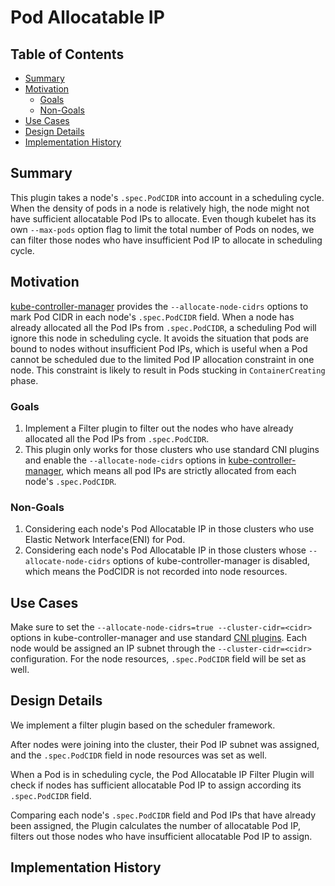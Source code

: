 # Pod Allocatable IP<!-- omit in toc -->

## Table of Contents <!-- omit in toc -->
<!-- toc -->
- [Summary](#summary)
- [Motivation](#motivation)
    - [Goals](#goals)
    - [Non-Goals](#non-goals)
- [Use Cases](#use-cases)
- [Design Details](#design-details)
- [Implementation History](#implementation-history)
<!-- /toc -->

## Summary

This plugin takes a node's `.spec.PodCIDR` into account in a scheduling cycle. When the density of pods in a node is relatively high, the node might not have sufficient allocatable Pod IPs to allocate.
Even though kubelet has its own `--max-pods` option flag to limit the total number of Pods on nodes, we can filter those nodes who have insufficient Pod IP to allocate in scheduling cycle. 

## Motivation
[kube-controller-manager](https://kubernetes.io/docs/reference/command-line-tools-reference/kube-controller-manager/) provides the `--allocate-node-cidrs` options to mark Pod CIDR in each node's `.spec.PodCIDR` field.
When a node has already allocated all the Pod IPs from `.spec.PodCIDR`, a scheduling Pod will ignore this node in scheduling cycle. It avoids the situation that pods are bound to nodes without insufficient Pod IPs,
which is useful when a Pod cannot be scheduled due to the limited Pod IP allocation constraint in one node. This constraint is likely to result in Pods stucking in `ContainerCreating` phase.

### Goals

1. Implement a Filter plugin to filter out the nodes who have already allocated all the Pod IPs from `.spec.PodCIDR`.
2. This plugin only works for those clusters who use standard CNI plugins and enable the `--allocate-node-cidrs` options in [kube-controller-manager](https://kubernetes.io/docs/reference/command-line-tools-reference/kube-controller-manager/), which means all pod IPs are strictly allocated from each node's `.spec.PodCIDR`.

### Non-Goals

1. Considering each node's Pod Allocatable IP in those clusters who use Elastic Network Interface(ENI) for Pod.
2. Considering each node's Pod Allocatable IP in those clusters whose `--allocate-node-cidrs` options of kube-controller-manager is disabled, which means the PodCIDR is not recorded into node resources.

## Use Cases

Make sure to set the `--allocate-node-cidrs=true --cluster-cidr=<cidr>` options in kube-controller-manager and use standard [CNI plugins](https://kubernetes.io/docs/concepts/extend-kubernetes/compute-storage-net/network-plugins/). Each node would be assigned an IP subnet through the `--cluster-cidr=<cidr>` configuration.
For the node resources, `.spec.PodCIDR` field will be set as well.

## Design Details

We implement a filter plugin based on the scheduler framework. 

After nodes were joining into the cluster, their Pod IP subnet was assigned, and the `.spec.PodCIDR` field in node resources was set as well.

When a Pod is in scheduling cycle, the Pod Allocatable IP Filter Plugin will check if nodes has sufficient allocatable Pod IP to assign according its `.spec.PodCIDR` field.

Comparing each node's `.spec.PodCIDR` field and Pod IPs that have already been assigned, the Plugin calculates the number of allocatable Pod IP, filters out those nodes who have insufficient allocatable Pod IP to assign.

## Implementation History
